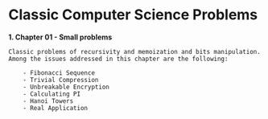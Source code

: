# Classic Computer Science Problems
**1. Chapter 01 - Small problems**
    
    Classic problems of recursivity and memoization and bits manipulation.
    Among the issues addressed in this chapter are the following:
    
        - Fibonacci Sequence
        - Trivial Compression
        - Unbreakable Encryption
        - Calculating PI
        - Hanoi Towers
        - Real Application

